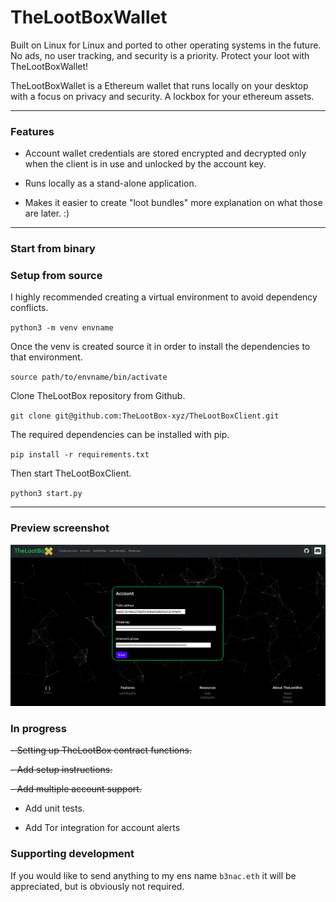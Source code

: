 # TheLootBoxWallet

Built on Linux for Linux and ported to other operating systems in the future. No ads, no user tracking, and security is a priority. Protect your loot with TheLootBoxWallet! 

TheLootBoxWallet is a Ethereum wallet that runs locally on your desktop with a focus on privacy and security. A lockbox for your ethereum assets.

---

### Features

- Account wallet credentials are stored encrypted and decrypted only when the client is in use and unlocked by the account key.

- Runs locally as a stand-alone application.

- Makes it easier to create "loot bundles" more explanation on what those are later. :)

---

### Start from binary


### Setup from source

I highly recommended creating a virtual environment to avoid dependency conflicts.

`python3 -m venv envname`

Once the venv is created source it in order to install the dependencies to that environment.

`source path/to/envname/bin/activate`

Clone TheLootBox repository from Github.

`git clone git@github.com:TheLootBox-xyz/TheLootBoxClient.git`

The required dependencies can be installed with pip.

`pip install -r requirements.txt`
 
Then start TheLootBoxClient.

`python3 start.py`

---

### Preview screenshot

![TheLootBoxClient](./app/static/images/TheLootBoxClient.png)

### In progress

~~- Setting up TheLootBox contract functions.~~

~~- Add setup instructions.~~

~~- Add multiple account support.~~

- Add unit tests.

- Add Tor integration for account alerts

### Supporting development

If you would like to send anything to my ens name `b3nac.eth` it will be appreciated, but is obviously not required.
